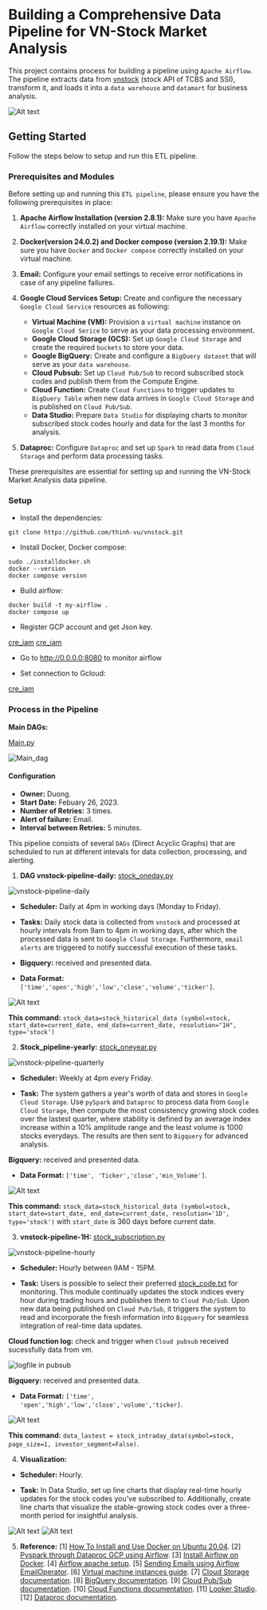 # Building a Comprehensive Data Pipeline for VN-Stock Market Analysis

This project contains process for building a pipeline using `Apache Airflow`. The pipeline extracts data from [vnstock](https://github.com/thinh-vu/vnstock?tab=readme-ov-file) (stock API of TCBS and SSI), transform it, and loads it into a `data warehouse` and `datamart` for business analysis.

![Alt text](doc/images/etlarchitecture.png)

## Getting Started

Follow the steps below to setup and run this ETL pipeline.

### Prerequisites and Modules

Before setting up and running this `ETL pipeline`, please ensure you have the following prerequisites in place:

1. **Apache Airflow Installation (version 2.8.1):** Make sure you have `Apache Airflow` correctly installed on your virtual machine. 

2. **Docker(version 24.0.2) and Docker compose (version 2.19.1):** Make sure you have `Docker` and `Docker compose` correctly installed on your virtual machine.

3. **Email:** Configure your email settings to receive error notifications in case of any pipeline failures. 

4. **Google Cloud Services Setup:** Create and configure the necessary `Google Cloud Service` resources as following:

    - **Virtual Machine (VM):** Provision a `virtual machine` instance on `Google Cloud Serice` to serve as your data processing environment.
    - **Google Cloud Storage (GCS):** Set up `Google Cloud Storage` and create the required `buckets` to store your data.
    - **Google BigQuery:** Create and configure a `BigQuery dataset` that will serve as your `data warehouse`.
    - **Cloud Pubsub:** Set up `Cloud Pub/Sub` to record subscribed stock codes and publish them from the Compute Engine.
    - **Cloud Function:** Create `Cloud Functions` to trigger updates to `BigQuery Table` when new data arrives in `Google Cloud Storage` and is published on `Cloud Pub/Sub`.
    - **Data Studio:** Prepare `Data Studio` for displaying charts to monitor subscribed stock codes hourly and data for the last 3 months for analysis. 

5. **Dataproc:** Configure `Dataproc` and set up `Spark` to read data from `Cloud Storage` and perform data processing tasks.

These prerequisites are essential for setting up and running the VN-Stock Market Analysis data pipeline.

### Setup

- Install the dependencies:
```
git clone https://github.com/thinh-vu/vnstock.git
```
- Install Docker, Docker compose:
```
sudo ./installdocker.sh
docker --version
docker compose version
```
- Build airflow: 
```
docker build -t my-airflow .
docker compose up
```
- Register GCP account and get Json key.

[cre_iam](doc/images/cre_iam.png)
[cre_iam](doc/images/credentials.png)

- Go to http://0.0.0.0:8080 to monitor airflow

- Set connection to Gcloud:

[cre_iam](doc/images/connection-gcloud.png)

### Process in the Pipeline

**Main DAGs:**

[Main.py](dags/main.py)

![Main_dag](doc/images/maindags.png)

#### Configuration

- **Owner:** Duong.
- **Start Date:** Febuary 26, 2023.
- **Number of Retries:** 3 times.
- **Alert of failure:** Email.
- **Interval between Retries:** 5 minutes.

This pipeline consists of several `DAGs` (Direct Acyclic Graphs) that are scheduled to run at different intevals for data collection, processing, and alerting.

1. **DAG vnstock-pipeline-daily:** [stock_oneday.py](dags/plugin/stock_oneday.py)

![vnstock-pipeline-daily](doc/images/daily.png)

- **Scheduler:** Daily at 4pm in working days (Monday to Friday).

- **Tasks:** Daily stock data is collected from `vnstock` and processed at hourly intervals from 9am to 4pm in working days, after which the processed data is sent to `Google Cloud Storage`. Furthermore, `email alerts` are triggered to notify successful execution of these tasks.

- **Bigquery:** received and presented data.

- **Data Format:** `['time','open','high','low','close','volume','ticker']`.

![Alt text](doc/images/bq-daily.png)

**This command:** `stock_data=stock_historical_data (symbol=stock, start_date=current_date, end_date=current_date, resolution="1H", type='stock')`
    
2. **Stock_pipeline-yearly:** [stock_oneyear.py](dags/plugin/stock_oneyear.py)

![vnstock-pipeline-quarterly](doc/images/quarter.png)

- **Scheduler:** Weekly at 4pm every Friday.

- **Task:** The system gathers a year's worth of data and stores in `Google Cloud Storage`. Use `pySpark` and `Dataproc` to process data from `Google Cloud Storage`, then compute the most consistency growing stock codes over the lastest quarter, where stability is defined by an average index increase within a 10% amplitude range and the least volume is 1000 stocks everydays. The results are then sent to `Bigquery` for advanced analysis.

**Bigquery:** received and presented data.

- **Data Format:** `['time', 'Ticker','close','min_Volume']`.

![Alt text](doc/images/bq-yearly.png)

**This command:** `stock_data=stock_historical_data (symbol=stock, start_date=start_date, end_date=current_date, resolution='1D', type='stock')` with `start_date` is 360 days before current date.

3. **vnstock-pipeline-1H:** [stock_subscription.py](dags/plugin/stock_subscribe.py)

![vnstock-pipeline-hourly](doc/images/hourly.png)

- **Scheduler:** Hourly between 9AM - 15PM.

- **Task:** Users is possible to select their preferred [stock_code.txt](dags/file/stock_code.txt) for monitoring. This module continually updates the stock indices every hour during trading hours and publishes them to `Cloud Pub/Sub`. Upon new data being published on `Cloud Pub/Sub`, it triggers the system to read and incorporate the fresh information into `Bigquery` for seamless integration of real-time data updates.

**Cloud function log:** check and trigger when `Cloud pubsub` received sucessfully data from vm.

![logfile in pubsub](doc/images/pubsub.png)

**Bigquery:** received and presented data.

- **Data Format:** `['time', 'open','high','low','close','volume','ticker]`.

![Alt text](doc/images/bq-hourly.png)

**This command:** `data_lastest = stock_intraday_data(symbol=stock, page_size=1, investor_segment=False)`.

4. **Visualization:**

- **Scheduler:** Hourly.

- **Task:** In Data Studio, set up line charts that display real-time hourly updates for the stock codes you've subscribed to. Additionally, create line charts that visualize the stable-growing stock codes over a three-month period for insightful analysis.

![Alt text](doc/images/looker-3m.png)
![Alt text](doc/images/looker-hourly.png)

5. **Reference:**
[1] [How To Install and Use Docker on Ubuntu 20.04](https://www.digitalocean.com/community/tutorials/how-to-install-and-use-docker-on-ubuntu-20-04).
[2] [Pyspark through Dataproc GCP using Airflow](https://ilhamaulanap.medium.com/data-lake-with-pyspark-through-dataproc-gcp-using-airflow-d3d6517f8168).
[3] [Install Airflow on Docker](https://www.youtube.com/watch?v=aTaytcxy2Ck&t=318s).
[4] [Airflow apache setup](https://github.com/apache/airflow).
[5] [Sending Emails using Airflow EmailOperator](https://hevodata.com/learn/airflow-emailoperator/).
[6] [Virtual machine instances guide](https://cloud.google.com/compute/docs/instances).
[7] [Cloud Storage documentation](https://cloud.google.com/storage/docs).
[8] [BigQuery documentation](https://cloud.google.com/bigquery/docs).
[9] [Cloud Pub/Sub documentation](https://cloud.google.com/pubsub/docs).
[10] [Cloud Functions documentation](https://cloud.google.com/functions/docs).
[11] [Looker Studio](https://developers.google.com/looker-studio).
[12] [Dataproc documentation](https://spark.apache.org/docs/latest/sql-getting-started.html).






